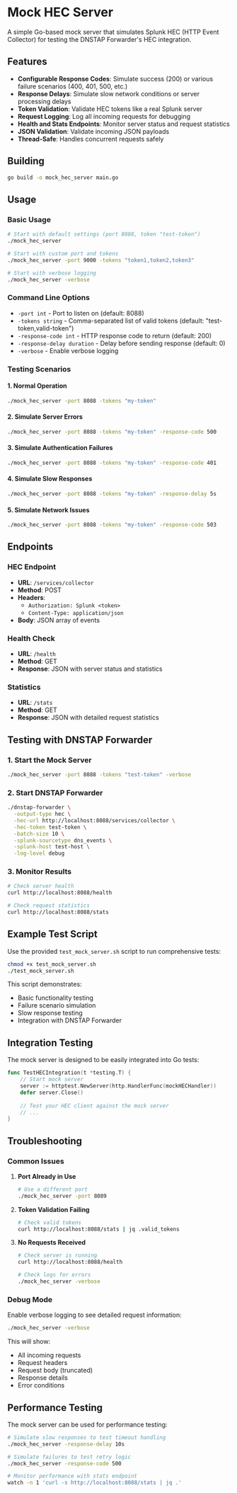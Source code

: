 # Mock HEC Server

A simple Go-based mock server that simulates Splunk HEC (HTTP Event Collector) for testing the DNSTAP Forwarder's HEC integration.

## Features

- **Configurable Response Codes**: Simulate success (200) or various failure scenarios (400, 401, 500, etc.)
- **Response Delays**: Simulate slow network conditions or server processing delays
- **Token Validation**: Validate HEC tokens like a real Splunk server
- **Request Logging**: Log all incoming requests for debugging
- **Health and Stats Endpoints**: Monitor server status and request statistics
- **JSON Validation**: Validate incoming JSON payloads
- **Thread-Safe**: Handles concurrent requests safely

## Building

```bash
go build -o mock_hec_server main.go
```

## Usage

### Basic Usage

```bash
# Start with default settings (port 8088, token "test-token")
./mock_hec_server

# Start with custom port and tokens
./mock_hec_server -port 9000 -tokens "token1,token2,token3"

# Start with verbose logging
./mock_hec_server -verbose
```

### Command Line Options

- `-port int` - Port to listen on (default: 8088)
- `-tokens string` - Comma-separated list of valid tokens (default: "test-token,valid-token")
- `-response-code int` - HTTP response code to return (default: 200)
- `-response-delay duration` - Delay before sending response (default: 0)
- `-verbose` - Enable verbose logging

### Testing Scenarios

#### 1. Normal Operation
```bash
./mock_hec_server -port 8088 -tokens "my-token"
```

#### 2. Simulate Server Errors
```bash
./mock_hec_server -port 8088 -tokens "my-token" -response-code 500
```

#### 3. Simulate Authentication Failures
```bash
./mock_hec_server -port 8088 -tokens "my-token" -response-code 401
```

#### 4. Simulate Slow Responses
```bash
./mock_hec_server -port 8088 -tokens "my-token" -response-delay 5s
```

#### 5. Simulate Network Issues
```bash
./mock_hec_server -port 8088 -tokens "my-token" -response-code 503
```

## Endpoints

### HEC Endpoint
- **URL**: `/services/collector`
- **Method**: POST
- **Headers**: 
  - `Authorization: Splunk <token>`
  - `Content-Type: application/json`
- **Body**: JSON array of events

### Health Check
- **URL**: `/health`
- **Method**: GET
- **Response**: JSON with server status and statistics

### Statistics
- **URL**: `/stats`
- **Method**: GET
- **Response**: JSON with detailed request statistics

## Testing with DNSTAP Forwarder

### 1. Start the Mock Server
```bash
./mock_hec_server -port 8088 -tokens "test-token" -verbose
```

### 2. Start DNSTAP Forwarder
```bash
./dnstap-forwarder \
  -output-type hec \
  -hec-url http://localhost:8088/services/collector \
  -hec-token test-token \
  -batch-size 10 \
  -splunk-sourcetype dns_events \
  -splunk-host test-host \
  -log-level debug
```

### 3. Monitor Results
```bash
# Check server health
curl http://localhost:8088/health

# Check request statistics
curl http://localhost:8088/stats
```

## Example Test Script

Use the provided `test_mock_server.sh` script to run comprehensive tests:

```bash
chmod +x test_mock_server.sh
./test_mock_server.sh
```

This script demonstrates:
- Basic functionality testing
- Failure scenario simulation
- Slow response testing
- Integration with DNSTAP Forwarder

## Integration Testing

The mock server is designed to be easily integrated into Go tests:

```go
func TestHECIntegration(t *testing.T) {
    // Start mock server
    server := httptest.NewServer(http.HandlerFunc(mockHECHandler))
    defer server.Close()
    
    // Test your HEC client against the mock server
    // ...
}
```

## Troubleshooting

### Common Issues

1. **Port Already in Use**
   ```bash
   # Use a different port
   ./mock_hec_server -port 8089
   ```

2. **Token Validation Failing**
   ```bash
   # Check valid tokens
   curl http://localhost:8088/stats | jq .valid_tokens
   ```

3. **No Requests Received**
   ```bash
   # Check server is running
   curl http://localhost:8088/health
   
   # Check logs for errors
   ./mock_hec_server -verbose
   ```

### Debug Mode

Enable verbose logging to see detailed request information:

```bash
./mock_hec_server -verbose
```

This will show:
- All incoming requests
- Request headers
- Request body (truncated)
- Response details
- Error conditions

## Performance Testing

The mock server can be used for performance testing:

```bash
# Simulate slow responses to test timeout handling
./mock_hec_server -response-delay 10s

# Simulate failures to test retry logic
./mock_hec_server -response-code 500

# Monitor performance with stats endpoint
watch -n 1 'curl -s http://localhost:8088/stats | jq .'
``` 